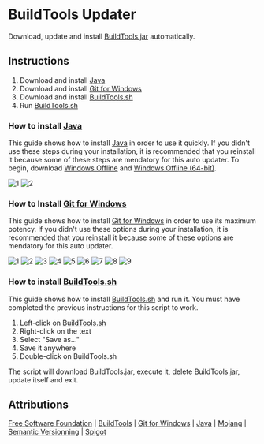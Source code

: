 # BuildTools Updater
Download, update and install [BuildTools.jar](https://hub.spigotmc.org/jenkins/job/BuildTools/) automatically.

## Instructions
1. Download and install [Java](http://www.java.com/en/download/manual.jsp)
2. Download and install [Git for Windows](https://git-for-windows.github.io/)
2. Download and install [BuildTools.sh](https://github.com/NatoBoram/Buildtools-Updater/raw/0.10.4-Beta/BuildTools.sh)
3. Run [BuildTools.sh](https://github.com/NatoBoram/Buildtools-Updater/raw/0.10.4-Beta/BuildTools.sh)

### How to install [Java](http://www.java.com/en/download/manual.jsp)
This guide shows how to install [Java](http://www.java.com/en/download/manual.jsp) in order to use it quickly. If you didn't use these steps during your installation, it is recommended that you reinstall it because some of these steps are mendatory for this auto updater. To begin, download [Windows Offline](http://javadl.oracle.com/webapps/download/AutoDL?BundleId=207229) and [Windows Offline (64-bit)](http://javadl.oracle.com/webapps/download/AutoDL?BundleId=207231).

![1](https://raw.githubusercontent.com/Legoman99573/SpigotMC-Updater/master/HowTo/Java/1.PNG)
![2](https://raw.githubusercontent.com/Legoman99573/SpigotMC-Updater/master/HowTo/Java/2.PNG)

### How to Install [Git for Windows](https://git-for-windows.github.io/)
This guide shows how to install [Git for Windows](https://git-for-windows.github.io/) in order to use its maximum potency. If you didn't use these options during your installation, it is recommended that you reinstall it because some of these options are mendatory for this auto updater.

![1](https://raw.githubusercontent.com/Legoman99573/SpigotMC-Updater/master/HowTo/Git/1.PNG)
![2](https://raw.githubusercontent.com/Legoman99573/SpigotMC-Updater/master/HowTo/Git/2.PNG)
![3](https://raw.githubusercontent.com/Legoman99573/SpigotMC-Updater/master/HowTo/Git/3.PNG)
![4](https://raw.githubusercontent.com/Legoman99573/SpigotMC-Updater/master/HowTo/Git/4.PNG)
![5](https://raw.githubusercontent.com/Legoman99573/SpigotMC-Updater/master/HowTo/Git/5.PNG)
![6](https://raw.githubusercontent.com/Legoman99573/SpigotMC-Updater/master/HowTo/Git/6.PNG)
![7](https://raw.githubusercontent.com/Legoman99573/SpigotMC-Updater/master/HowTo/Git/7.PNG)
![8](https://raw.githubusercontent.com/Legoman99573/SpigotMC-Updater/master/HowTo/Git/8.PNG)
![9](https://raw.githubusercontent.com/Legoman99573/SpigotMC-Updater/master/HowTo/Git/9.PNG)

### How to install [BuildTools.sh](https://github.com/NatoBoram/Buildtools-Updater/raw/0.10.4-Beta/BuildTools.sh)
This guide shows how to install [BuildTools.sh](https://github.com/NatoBoram/Buildtools-Updater/raw/0.10.4-Beta/BuildTools.sh) and run it. You must have completed the previous instructions for this script to work.

1. Left-click on [BuildTools.sh](https://github.com/NatoBoram/Buildtools-Updater/raw/0.10.4-Beta/BuildTools.sh)
2. Right-click on the text
3. Select "Save as..."
4. Save it anywhere
5. Double-click on BuildTools.sh

The script will download BuildTools.jar, execute it, delete BuildTools.jar, update itself and exit.

## Attributions
[Free Software Foundation](http://www.gnu.org/licenses/gpl) | [BuildTools](https://hub.spigotmc.org/jenkins/job/BuildTools/) | [Git for Windows](https://git-for-windows.github.io/) | [Java](http://www.java.com) | [Mojang](http://mojang.com/) | [Semantic Versionning](http://semver.org/) | [Spigot](https://www.spigotmc.org/)
